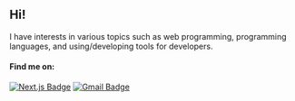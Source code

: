 ## Hi!

I have interests in various topics such as web programming, programming languages, and using/developing tools for developers.

#### Find me on:
[![Next.js Badge](https://img.shields.io/badge/-Personal_Blog-000000?style=flat-square&logo=Next.js&logoColor=white&link=https://pacokwon.github.io)](https://pacokwon.github.io)
[![Gmail Badge](https://img.shields.io/badge/-haechank@gmail.com-c14438?style=flat-square&logo=Gmail&logoColor=white&link=mailto:haechank@gmail.com)](mailto:haechank@gmail.com)
